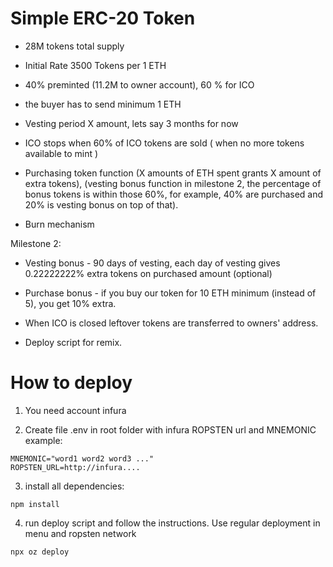 # Simple ERC-20 Token


- 28M tokens total supply

- Initial Rate 3500 Tokens per 1 ETH

- 40% preminted (11.2M to owner account), 60 % for ICO

- the buyer has to send minimum 1 ETH

- Vesting period X amount, lets say 3 months for now

- ICO stops when 60% of ICO tokens are sold ( when no more tokens available to mint )

- Purchasing token function (X amounts of ETH spent grants X amount of extra tokens), (vesting bonus function in milestone 2, the percentage of bonus tokens is within those 60%, for example, 40% are purchased and 20% is vesting bonus on top of that).

- Burn mechanism

Milestone 2:

- Vesting bonus - 90 days of vesting, each day of vesting gives 0.22222222% extra tokens on purchased amount (optional)

- Purchase bonus - if you buy our token for 10 ETH minimum (instead of 5), you get 10% extra.

- When ICO is closed leftover tokens are transferred to owners' address.

- Deploy script for remix.

# How to deploy

1. You need account infura

2. Create file .env in root folder with infura ROPSTEN url and MNEMONIC
example:

```
MNEMONIC="word1 word2 word3 ..."
ROPSTEN_URL=http://infura....
```

3. install all dependencies:

`npm install`

4. run deploy script and follow the instructions. Use regular deployment in menu and ropsten network

`npx oz deploy`
